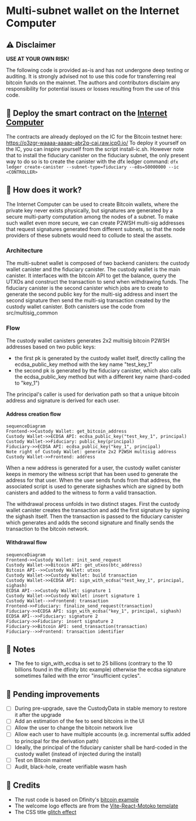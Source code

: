 # Multi-subnet wallet on the Internet Computer

## ⚠️ Disclaimer

**USE AT YOUR OWN RISK!**

The following code is provided as-is and has not undergone deep testing or auditing. It is strongly advised not to use this code for transferring real bitcoin funds on the mainnet. The authors and contributors disclaim any responsibility for potential issues or losses resulting from the use of this code.

## 🚀 Deploy the smart contract on the [Internet Computer](https://internetcomputer.org/)

The contracts are already deployed on the IC for the Bitcoin testnet here: https://o3zgr-waaaa-aaaap-abr2q-cai.raw.icp0.io/
To deploy it yourself on the IC, you can inspire yourself from the script install-ic.sh. However note that to install the fiduciary canister on the fiduciary subnet, the only present way to do so is to create the canister with the dfx ledger command:
```dfx ledger create-canister --subnet-type=fiduciary --e8s=50000000 --ic <CONTROLLER>```

## 🔎 How does it work?

The Internet Computer can be used to create Bitcoin wallets, where the private key never exists physically, but signatures are generated by a secure multi-party computation among the nodes of a subnet. To make such wallet even more secure, we can create P2WSH multi-sig addresses that request signatures generated from different subnets, so that the node providers of these subnets would need to collude to steal the assets.

### Architecture

The multi-subnet wallet is composed of two backend canisters: the custody wallet canister and the fiduciary canister.
The custody wallet is the main canister. It interfaces with the bitcoin API to get the balance, query the UTXOs and construct the transaction to send when withdrawing funds.
The fiduciary canister is the second canister which jobs are to create to generate the second public key for the multi-sig address and insert the second signature then send the multi-sig transaction created by the custody wallet canister.
Both canisters use the code from src/multisig_common

### Flow

The custody wallet canisters generates 2x2 multisig bitcoin P2WSH addresses based on two public keys:
 - the first pk is generated by the custody wallet itself, directly calling the ecdsa_public_key method with the key name "test_key_1"
 - the second pk is generated by the fiduciary canister, which also calls the ecdsa_public_key method but with a different key name (hard-coded to "key_1")

The principal's caller is used for derivation path so that a unique bitcoin address and signature is derived for each user.

#### Address creation flow

```mermaid
sequenceDiagram
Frontend->>Custody Wallet: get_bitcoin_address
Custody Wallet->>ECDSA API: ecdsa_public_key("test_key_1", principal)
Custody Wallet->>Fiduciary: public_key(principal)
Fiduciary->>ECDSA API: ecdsa_public_key("key_1", principal)
Note right of Custody Wallet: generate 2x2 P2WSH multisig address
Custody Wallet->>Frontend: address
```

When a new address is generated for a user, the custody wallet canister keeps in memory the witness script that has been used to generate the address for that user. When the user sends funds from that address, the associated script is used to generate sighashes which are signed by both canisters and added to the witness to form a valid transaction.

The withdrawal process unfolds in two distinct stages. First the custody wallet canister creates the transaction and add the first signature by signing the sighash itself. Then the transaction is passed to the fiduciary canister which generates and adds the second signature and finally sends the transaction to the bitcoin network.

#### Withdrawal flow

```mermaid
sequenceDiagram
Frontend->>Custody Wallet: init_send_request
Custody Wallet->>Bitcoin API: get_utxos(btc_address)
Bitcoin API-->>Custody Wallet: utxos
Custody Wallet->>Custody Wallet: build transaction
Custody Wallet->>ECDSA API: sign_with_ecdsa("test_key_1", principal, sighash)
ECDSA API-->>Custody Wallet: signature 1
Custody Wallet->>Custody Wallet: insert signature 1
Custody Wallet-->>Frontend: transaction
Frontend->>Fiduciary: finalize_send_request(transaction)
Fiduciary->>ECDSA API: sign_with_ecdsa("key_1", principal, sighash)
ECDSA API-->>Fiduciary: signature 2
Fiduciary->>Fiduciary: insert signature 2
Fiduciary->>Bitcoin API: send_transaction(transaction)
Fiduciary-->>Frontend: transaction identifier
```

## 📃 Notes

 - The fee to sign_with_ecdsa is set to 25 billions (contrary to the 10 billions found in the dfinity btc example) otherwise the ecdsa signature sometimes failed with the error "insufficient cycles".

## 🚧 Pending improvements

 - [ ] During pre-upgrade, save the CustodyData in stable memory to restore it after the upgrade
 - [ ] Add an estimation of the fee to send bitcoins in the UI
 - [ ] Allow the user to change the bitcoin network live
 - [ ] Allow each user to have multiple accounts (e.g. incremental suffix added to principal for the derivation path)
 - [ ] Ideally, the principal of the fiduciary canister shall be hard-coded in the custody wallet (instead of injected during the install)
 - [ ] Test on Bitcoin mainnet
 - [ ] Audit, black-hole, create verifiable wasm hash

## 🙏 Credits

 - The rust code is based on Dfinity's [bitcoin example](https://github.com/rust-bitcoin/rust-bitcoin/tree/master)
 - The welcome logo effects are from the [Vite-React-Motoko template](https://github.com/rvanasa/vite-react-motoko/tree/main)
 - The CSS title [glitch effect](https://codepen.io/aldrie/pen/PojGYLo)